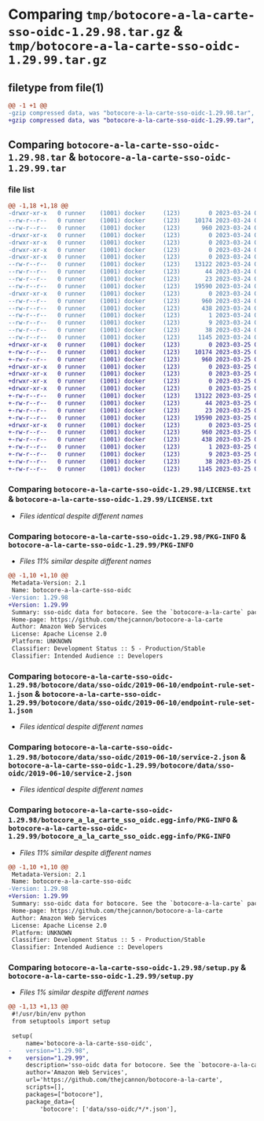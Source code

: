 # Comparing `tmp/botocore-a-la-carte-sso-oidc-1.29.98.tar.gz` & `tmp/botocore-a-la-carte-sso-oidc-1.29.99.tar.gz`

## filetype from file(1)

```diff
@@ -1 +1 @@
-gzip compressed data, was "botocore-a-la-carte-sso-oidc-1.29.98.tar", last modified: Fri Mar 24 01:24:40 2023, max compression
+gzip compressed data, was "botocore-a-la-carte-sso-oidc-1.29.99.tar", last modified: Sat Mar 25 01:23:08 2023, max compression
```

## Comparing `botocore-a-la-carte-sso-oidc-1.29.98.tar` & `botocore-a-la-carte-sso-oidc-1.29.99.tar`

### file list

```diff
@@ -1,18 +1,18 @@
-drwxr-xr-x   0 runner    (1001) docker     (123)        0 2023-03-24 01:24:40.338144 botocore-a-la-carte-sso-oidc-1.29.98/
--rw-r--r--   0 runner    (1001) docker     (123)    10174 2023-03-24 01:24:40.000000 botocore-a-la-carte-sso-oidc-1.29.98/LICENSE.txt
--rw-r--r--   0 runner    (1001) docker     (123)      960 2023-03-24 01:24:40.338144 botocore-a-la-carte-sso-oidc-1.29.98/PKG-INFO
-drwxr-xr-x   0 runner    (1001) docker     (123)        0 2023-03-24 01:24:40.338144 botocore-a-la-carte-sso-oidc-1.29.98/botocore/
-drwxr-xr-x   0 runner    (1001) docker     (123)        0 2023-03-24 01:24:40.338144 botocore-a-la-carte-sso-oidc-1.29.98/botocore/data/
-drwxr-xr-x   0 runner    (1001) docker     (123)        0 2023-03-24 01:24:40.338144 botocore-a-la-carte-sso-oidc-1.29.98/botocore/data/sso-oidc/
-drwxr-xr-x   0 runner    (1001) docker     (123)        0 2023-03-24 01:24:40.338144 botocore-a-la-carte-sso-oidc-1.29.98/botocore/data/sso-oidc/2019-06-10/
--rw-r--r--   0 runner    (1001) docker     (123)    13122 2023-03-24 01:23:57.000000 botocore-a-la-carte-sso-oidc-1.29.98/botocore/data/sso-oidc/2019-06-10/endpoint-rule-set-1.json
--rw-r--r--   0 runner    (1001) docker     (123)       44 2023-03-24 01:23:57.000000 botocore-a-la-carte-sso-oidc-1.29.98/botocore/data/sso-oidc/2019-06-10/examples-1.json
--rw-r--r--   0 runner    (1001) docker     (123)       23 2023-03-24 01:23:57.000000 botocore-a-la-carte-sso-oidc-1.29.98/botocore/data/sso-oidc/2019-06-10/paginators-1.json
--rw-r--r--   0 runner    (1001) docker     (123)    19590 2023-03-24 01:23:57.000000 botocore-a-la-carte-sso-oidc-1.29.98/botocore/data/sso-oidc/2019-06-10/service-2.json
-drwxr-xr-x   0 runner    (1001) docker     (123)        0 2023-03-24 01:24:40.338144 botocore-a-la-carte-sso-oidc-1.29.98/botocore_a_la_carte_sso_oidc.egg-info/
--rw-r--r--   0 runner    (1001) docker     (123)      960 2023-03-24 01:24:40.000000 botocore-a-la-carte-sso-oidc-1.29.98/botocore_a_la_carte_sso_oidc.egg-info/PKG-INFO
--rw-r--r--   0 runner    (1001) docker     (123)      438 2023-03-24 01:24:40.000000 botocore-a-la-carte-sso-oidc-1.29.98/botocore_a_la_carte_sso_oidc.egg-info/SOURCES.txt
--rw-r--r--   0 runner    (1001) docker     (123)        1 2023-03-24 01:24:40.000000 botocore-a-la-carte-sso-oidc-1.29.98/botocore_a_la_carte_sso_oidc.egg-info/dependency_links.txt
--rw-r--r--   0 runner    (1001) docker     (123)        9 2023-03-24 01:24:40.000000 botocore-a-la-carte-sso-oidc-1.29.98/botocore_a_la_carte_sso_oidc.egg-info/top_level.txt
--rw-r--r--   0 runner    (1001) docker     (123)       38 2023-03-24 01:24:40.338144 botocore-a-la-carte-sso-oidc-1.29.98/setup.cfg
--rw-r--r--   0 runner    (1001) docker     (123)     1145 2023-03-24 01:24:40.000000 botocore-a-la-carte-sso-oidc-1.29.98/setup.py
+drwxr-xr-x   0 runner    (1001) docker     (123)        0 2023-03-25 01:23:08.413066 botocore-a-la-carte-sso-oidc-1.29.99/
+-rw-r--r--   0 runner    (1001) docker     (123)    10174 2023-03-25 01:23:08.000000 botocore-a-la-carte-sso-oidc-1.29.99/LICENSE.txt
+-rw-r--r--   0 runner    (1001) docker     (123)      960 2023-03-25 01:23:08.413066 botocore-a-la-carte-sso-oidc-1.29.99/PKG-INFO
+drwxr-xr-x   0 runner    (1001) docker     (123)        0 2023-03-25 01:23:08.413066 botocore-a-la-carte-sso-oidc-1.29.99/botocore/
+drwxr-xr-x   0 runner    (1001) docker     (123)        0 2023-03-25 01:23:08.413066 botocore-a-la-carte-sso-oidc-1.29.99/botocore/data/
+drwxr-xr-x   0 runner    (1001) docker     (123)        0 2023-03-25 01:23:08.413066 botocore-a-la-carte-sso-oidc-1.29.99/botocore/data/sso-oidc/
+drwxr-xr-x   0 runner    (1001) docker     (123)        0 2023-03-25 01:23:08.413066 botocore-a-la-carte-sso-oidc-1.29.99/botocore/data/sso-oidc/2019-06-10/
+-rw-r--r--   0 runner    (1001) docker     (123)    13122 2023-03-25 01:22:12.000000 botocore-a-la-carte-sso-oidc-1.29.99/botocore/data/sso-oidc/2019-06-10/endpoint-rule-set-1.json
+-rw-r--r--   0 runner    (1001) docker     (123)       44 2023-03-25 01:22:12.000000 botocore-a-la-carte-sso-oidc-1.29.99/botocore/data/sso-oidc/2019-06-10/examples-1.json
+-rw-r--r--   0 runner    (1001) docker     (123)       23 2023-03-25 01:22:12.000000 botocore-a-la-carte-sso-oidc-1.29.99/botocore/data/sso-oidc/2019-06-10/paginators-1.json
+-rw-r--r--   0 runner    (1001) docker     (123)    19590 2023-03-25 01:22:12.000000 botocore-a-la-carte-sso-oidc-1.29.99/botocore/data/sso-oidc/2019-06-10/service-2.json
+drwxr-xr-x   0 runner    (1001) docker     (123)        0 2023-03-25 01:23:08.413066 botocore-a-la-carte-sso-oidc-1.29.99/botocore_a_la_carte_sso_oidc.egg-info/
+-rw-r--r--   0 runner    (1001) docker     (123)      960 2023-03-25 01:23:08.000000 botocore-a-la-carte-sso-oidc-1.29.99/botocore_a_la_carte_sso_oidc.egg-info/PKG-INFO
+-rw-r--r--   0 runner    (1001) docker     (123)      438 2023-03-25 01:23:08.000000 botocore-a-la-carte-sso-oidc-1.29.99/botocore_a_la_carte_sso_oidc.egg-info/SOURCES.txt
+-rw-r--r--   0 runner    (1001) docker     (123)        1 2023-03-25 01:23:08.000000 botocore-a-la-carte-sso-oidc-1.29.99/botocore_a_la_carte_sso_oidc.egg-info/dependency_links.txt
+-rw-r--r--   0 runner    (1001) docker     (123)        9 2023-03-25 01:23:08.000000 botocore-a-la-carte-sso-oidc-1.29.99/botocore_a_la_carte_sso_oidc.egg-info/top_level.txt
+-rw-r--r--   0 runner    (1001) docker     (123)       38 2023-03-25 01:23:08.413066 botocore-a-la-carte-sso-oidc-1.29.99/setup.cfg
+-rw-r--r--   0 runner    (1001) docker     (123)     1145 2023-03-25 01:23:08.000000 botocore-a-la-carte-sso-oidc-1.29.99/setup.py
```

### Comparing `botocore-a-la-carte-sso-oidc-1.29.98/LICENSE.txt` & `botocore-a-la-carte-sso-oidc-1.29.99/LICENSE.txt`

 * *Files identical despite different names*

### Comparing `botocore-a-la-carte-sso-oidc-1.29.98/PKG-INFO` & `botocore-a-la-carte-sso-oidc-1.29.99/PKG-INFO`

 * *Files 11% similar despite different names*

```diff
@@ -1,10 +1,10 @@
 Metadata-Version: 2.1
 Name: botocore-a-la-carte-sso-oidc
-Version: 1.29.98
+Version: 1.29.99
 Summary: sso-oidc data for botocore. See the `botocore-a-la-carte` package for more info.
 Home-page: https://github.com/thejcannon/botocore-a-la-carte
 Author: Amazon Web Services
 License: Apache License 2.0
 Platform: UNKNOWN
 Classifier: Development Status :: 5 - Production/Stable
 Classifier: Intended Audience :: Developers
```

### Comparing `botocore-a-la-carte-sso-oidc-1.29.98/botocore/data/sso-oidc/2019-06-10/endpoint-rule-set-1.json` & `botocore-a-la-carte-sso-oidc-1.29.99/botocore/data/sso-oidc/2019-06-10/endpoint-rule-set-1.json`

 * *Files identical despite different names*

### Comparing `botocore-a-la-carte-sso-oidc-1.29.98/botocore/data/sso-oidc/2019-06-10/service-2.json` & `botocore-a-la-carte-sso-oidc-1.29.99/botocore/data/sso-oidc/2019-06-10/service-2.json`

 * *Files identical despite different names*

### Comparing `botocore-a-la-carte-sso-oidc-1.29.98/botocore_a_la_carte_sso_oidc.egg-info/PKG-INFO` & `botocore-a-la-carte-sso-oidc-1.29.99/botocore_a_la_carte_sso_oidc.egg-info/PKG-INFO`

 * *Files 11% similar despite different names*

```diff
@@ -1,10 +1,10 @@
 Metadata-Version: 2.1
 Name: botocore-a-la-carte-sso-oidc
-Version: 1.29.98
+Version: 1.29.99
 Summary: sso-oidc data for botocore. See the `botocore-a-la-carte` package for more info.
 Home-page: https://github.com/thejcannon/botocore-a-la-carte
 Author: Amazon Web Services
 License: Apache License 2.0
 Platform: UNKNOWN
 Classifier: Development Status :: 5 - Production/Stable
 Classifier: Intended Audience :: Developers
```

### Comparing `botocore-a-la-carte-sso-oidc-1.29.98/setup.py` & `botocore-a-la-carte-sso-oidc-1.29.99/setup.py`

 * *Files 1% similar despite different names*

```diff
@@ -1,13 +1,13 @@
 #!/usr/bin/env python
 from setuptools import setup
 
 setup(
     name='botocore-a-la-carte-sso-oidc',
-    version="1.29.98",
+    version="1.29.99",
     description='sso-oidc data for botocore. See the `botocore-a-la-carte` package for more info.',
     author='Amazon Web Services',
     url='https://github.com/thejcannon/botocore-a-la-carte',
     scripts=[],
     packages=["botocore"],
     package_data={
         'botocore': ['data/sso-oidc/*/*.json'],
```

